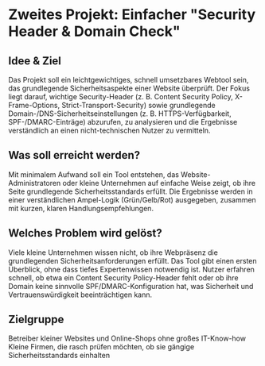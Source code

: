 # Zweites Projekt: Einfacher "Security Header & Domain Check"

## Idee & Ziel

Das Projekt soll ein leichtgewichtiges, schnell umsetzbares Webtool sein, das grundlegende Sicherheitsaspekte einer Website überprüft. Der Fokus liegt darauf, wichtige Security-Header (z. B. Content Security Policy, X-Frame-Options, Strict-Transport-Security) sowie grundlegende Domain-/DNS-Sicherheitseinstellungen (z. B. HTTPS-Verfügbarkeit, SPF-/DMARC-Einträge) abzurufen, zu analysieren und die Ergebnisse verständlich an einen nicht-technischen Nutzer zu vermitteln.

## Was soll erreicht werden?

Mit minimalem Aufwand soll ein Tool entstehen, das Website-Administratoren oder kleine Unternehmen auf einfache Weise zeigt, ob ihre Seite grundlegende Sicherheitsstandards erfüllt. Die Ergebnisse werden in einer verständlichen Ampel-Logik (Grün/Gelb/Rot) ausgegeben, zusammen mit kurzen, klaren Handlungsempfehlungen.

## Welches Problem wird gelöst?

Viele kleine Unternehmen wissen nicht, ob ihre Webpräsenz die grundlegenden Sicherheitsanforderungen erfüllt. Das Tool gibt einen ersten Überblick, ohne dass tiefes Expertenwissen notwendig ist. Nutzer erfahren schnell, ob etwa ein Content Security Policy-Header fehlt oder ob ihre Domain keine sinnvolle SPF/DMARC-Konfiguration hat, was Sicherheit und Vertrauenswürdigkeit beeinträchtigen kann.

## Zielgruppe

Betreiber kleiner Websites und Online-Shops ohne großes IT-Know-how
Kleine Firmen, die rasch prüfen möchten, ob sie gängige Sicherheitsstandards einhalten
